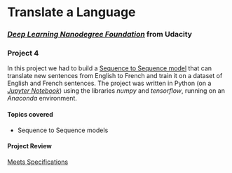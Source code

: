 #  Translate a Language

### [_**Deep Learning Nanodegree Foundation**_](https://www.udacity.com/course/deep-learning-nanodegree-foundation--nd101) from Udacity

### **Project 4**

In this project we had to build a [Sequence to Sequence model](https://www.tensorflow.org/tutorials/seq2seq) that can translate new sentences from English to French and train it on a dataset of English and French sentences. The project was written in Python (on a [_Jupyter Notebook_](https://github.com/HaraldoFilho/DLND-language-translation/blob/master/dlnd_language_translation.ipynb)) using the libraries _numpy_ and _tensorflow_, running on an _Anaconda_ environment.

#### Topics covered

- Sequence to Sequence models

#### Project Review

[Meets Specifications](https://review.udacity.com/#!/reviews/465545/shared)

